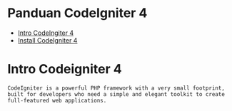 # Panduan CodeIgniter 4
* [Intro CodeIngiter 4](http://https://github.com/irfanltf/README#intro-codeigniter-4)
* [Install CodeIgniter 4](https://github.com/irfanltf/README#install-codeigniter-4)

# Intro Codeigniter 4
```
CodeIgniter is a powerful PHP framework with a very small footprint,
built for developers who need a simple and elegant toolkit to create full-featured web applications.
```
